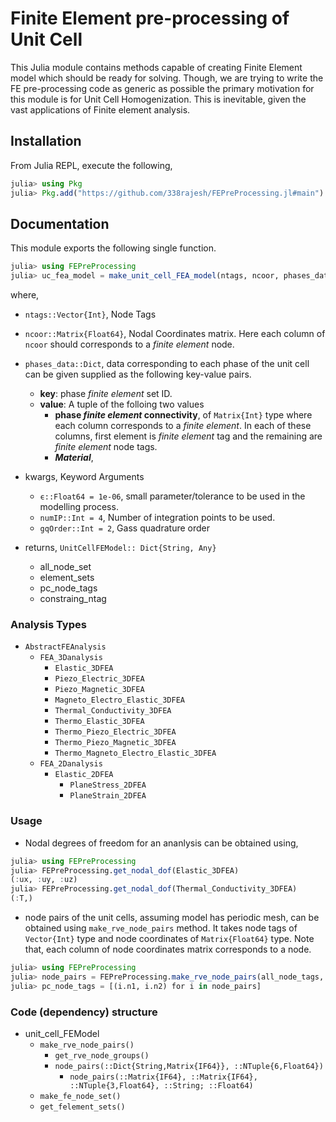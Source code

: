 # Finite Element pre-processing of Unit Cell

This Julia module contains methods capable of creating Finite Element model which should be ready for solving. Though, we are trying to write the FE pre-processing code as generic as possible the primary motivation for this module is for Unit Cell Homogenization. This is inevitable, given the vast applications of Finite element analysis.

## Installation

From Julia REPL, execute the following,

```julia
julia> using Pkg
julia> Pkg.add("https://github.com/338rajesh/FEPreProcessing.jl#main")
```

## Documentation

  This module exports the following single function.

  ```julia
  julia> using FEPreProcessing
  julia> uc_fea_model = make_unit_cell_FEA_model(ntags, ncoor, phases_data; <kwargs>)
  ```

  where,

* `ntags::Vector{Int}`, Node Tags
* `ncoor::Matrix{Float64}`, Nodal Coordinates matrix. Here each column of `ncoor` should corresponds to a *finite element* node.
* `phases_data::Dict`, data corresponding to each phase of the unit cell can be given supplied as the following key-value pairs.
  * **key**: phase *finite element* set ID.
  * **value**: A tuple of the folloing two values
    * **phase *finite element* connectivity**, of `Matrix{Int}` type where each column corresponds to a *finite element*. In each of these columns, first element is *finite element* tag and the remaining are *finite element* node tags.
    * ***Material***,

* kwargs, Keyword Arguments
  * `ϵ::Float64 = 1e-06`, small parameter/tolerance to be used in the modelling process.
  * `numIP::Int = 4`, Number of integration points to be used.
  * `gqOrder::Int = 2`, Gass quadrature order

* returns, `UnitCellFEModel:: Dict{String, Any}`
  * all_node_set
  * element_sets
  * pc_node_tags
  * constraing_ntag

### Analysis Types

* `AbstractFEAnalysis`
  * `FEA_3Danalysis`
    * `Elastic_3DFEA`
    * `Piezo_Electric_3DFEA`
    * `Piezo_Magnetic_3DFEA`
    * `Magneto_Electro_Elastic_3DFEA`
    * `Thermal_Conductivity_3DFEA`
    * `Thermo_Elastic_3DFEA`
    * `Thermo_Piezo_Electric_3DFEA`
    * `Thermo_Piezo_Magnetic_3DFEA`
    * `Thermo_Magneto_Electro_Elastic_3DFEA`
  * `FEA_2Danalysis`
    * `Elastic_2DFEA`
      * `PlaneStress_2DFEA`
      * `PlaneStrain_2DFEA`

### Usage

* Nodal degrees of freedom for an ananlysis can be obtained using,

```julia
julia> using FEPreProcessing
julia> FEPreProcessing.get_nodal_dof(Elastic_3DFEA)
(:ux, :uy, :uz)
julia> FEPreProcessing.get_nodal_dof(Thermal_Conductivity_3DFEA)
(:T,)
```

* node pairs of the unit cells, assuming model has periodic mesh, can be obtained using `make_rve_node_pairs` method. It takes node tags of `Vector{Int}` type and node coordinates of `Matrix{Float64}` type. Note that, each column of node coordinates matrix corresponds to a node.

```julia
julia> using FEPreProcessing
julia> node_pairs = FEPreProcessing.make_rve_node_pairs(all_node_tags, all_node_coor)
julia> pc_node_tags = [(i.n1, i.n2) for i in node_pairs]
```

### Code (dependency) structure

* unit_cell_FEModel
  * `make_rve_node_pairs()`
    * `get_rve_node_groups()`
    * `node_pairs(::Dict{String,Matrix{IF64}}, ::NTuple{6,Float64})`
      * `node_pairs(::Matrix{IF64}, ::Matrix{IF64}, ::NTuple{3,Float64}, ::String; ::Float64)`
  * `make_fe_node_set()`
  * `get_felement_sets()`
